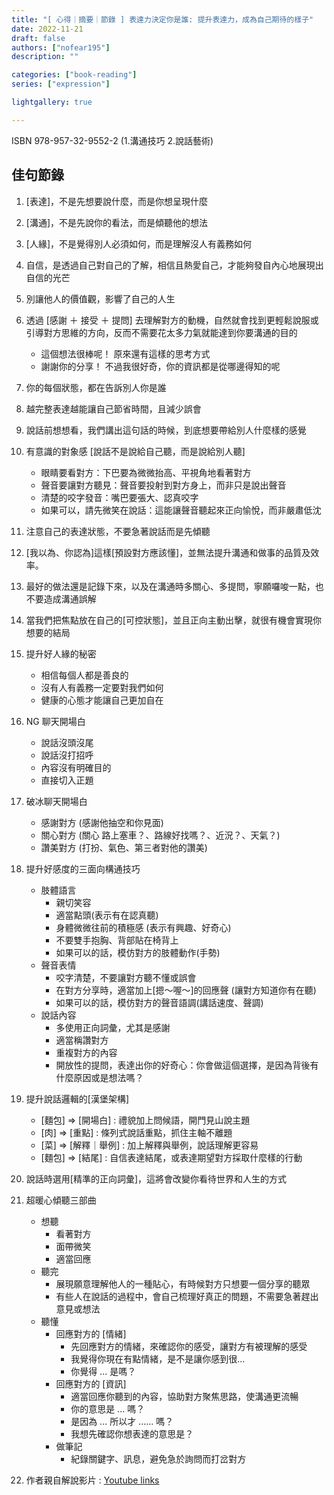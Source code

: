```yaml
---
title: "[ 心得｜摘要｜節錄 ] 表達力決定你是誰: 提升表達力，成為自己期待的樣子"
date: 2022-11-21
draft: false
authors: ["nofear195"]
description: ""

categories: ["book-reading"]
series: ["expression"]

lightgallery: true

---
```


ISBN 978-957-32-9552-2 (1.溝通技巧 2.說話藝術)
<!--more-->

## 佳句節錄

1. [表達]，不是先想要說什麼，而是你想呈現什麼
2. [溝通]，不是先說你的看法，而是傾聽他的想法
3. [人緣]，不是覺得別人必須如何，而是理解沒人有義務如何
4. 自信，是透過自己對自己的了解，相信且熱愛自己，才能夠發自內心地展現出自信的光芒
5. 別讓他人的價值觀，影響了自己的人生
6. 透過 [感謝 ＋ 接受 ＋ 提問] 去理解對方的動機，自然就會找到更輕鬆說服或引導對方思維的方向，反而不需要花太多力氣就能達到你要溝通的目的
   - 這個想法很棒呢！ 原來還有這樣的思考方式
   - 謝謝你的分享！ 不過我很好奇，你的資訊都是從哪邊得知的呢
7. 你的每個狀態，都在告訴別人你是誰
8. 越完整表達越能讓自己節省時間，且減少誤會
9. 說話前想想看，我們講出這句話的時候，到底想要帶給別人什麼樣的感覺
10. 有意識的對象感 [說話不是說給自己聽，而是說給別人聽]
    - 眼睛要看對方：下巴要為微微抬高、平視角地看著對方
    - 聲音要讓對方聽見：聲音要投射到對方身上，而非只是說出聲音
    - 清楚的咬字發音：嘴巴要張大、認真咬字
    - 如果可以，請先微笑在說話：這能讓聲音聽起來正向愉悅，而非嚴肅低沈
11. 注意自己的表達狀態，不要急著說話而是先傾聽
12. [我以為、你認為]這樣[預設對方應該懂]，並無法提升溝通和做事的品質及效率。
13. 最好的做法還是記錄下來，以及在溝通時多關心、多提問，寧願囉唆一點，也不要造成溝通誤解
14. 當我們把焦點放在自己的[可控狀態]，並且正向主動出擊，就很有機會實現你想要的結局
15. 提升好人緣的秘密
    - 相信每個人都是善良的
    - 沒有人有義務一定要對我們如何
    - 健康的心態才能讓自己更加自在
16. NG 聊天開場白
    - 說話沒頭沒尾
    - 說話沒打招呼
    - 內容沒有明確目的
    - 直接切入正題
17. 破冰聊天開場白
    - 感謝對方 (感謝他抽空和你見面)
    - 關心對方 (關心 路上塞車？、路線好找嗎？、近況？、天氣？)
    - 讚美對方 (打扮、氣色、第三者對他的讚美)
18. 提升好感度的三面向構通技巧
    - 肢體語言
        - 親切笑容
        - 適當點頭(表示有在認真聽)
        - 身體微微往前的積極感 (表示有興趣、好奇心)
        - 不要雙手抱胸、背部貼在椅背上
        - 如果可以的話，模仿對方的肢體動作(手勢)
    - 聲音表情
        - 咬字清楚，不要讓對方聽不懂或誤會
        - 在對方分享時，適當加上[摁～喔～]的回應聲 (讓對方知道你有在聽)
        - 如果可以的話，模仿對方的聲音語調(講話速度、聲調)
    - 說話內容
        - 多使用正向詞彙，尤其是感謝
        - 適當稱讚對方
        - 重複對方的內容
        - 開放性的提問，表達出你的好奇心：你會做這個選擇，是因為背後有什麼原因或是想法嗎？
19. 提升說話邏輯的[漢堡架構]
    - [麵包] => [開場白] : 禮貌加上問候語，開門見山說主題
    - [肉] => [重點] : 條列式說話重點，抓住主軸不離題
    - [菜] => [解釋｜舉例] : 加上解釋與舉例，說話理解更容易
    - [麵包] => [結尾] : 自信表達結尾，或表達期望對方採取什麼樣的行動
20. 說話時選用[精準的正向詞彙]，這將會改變你看待世界和人生的方式
21. 超暖心傾聽三部曲
    - 想聽
        - 看著對方
        - 面帶微笑
        - 適當回應
    - 聽完
        - 展現願意理解他人的一種貼心，有時候對方只想要一個分享的聽眾
        - 有些人在說話的過程中，會自己梳理好真正的問題，不需要急著趕出意見或想法
    - 聽懂
        - 回應對方的 [情緒] 
            - 先回應對方的情緒，來確認你的感受，讓對方有被理解的感受
            - 我覺得你現在有點情緒，是不是讓你感到很...
            - 你覺得 ... 是嗎？
        - 回應對方的 [資訊] 
            - 適當回應你聽到的內容，協助對方聚焦思路，使溝通更流暢
            - 你的意思是 ... 嗎？
            - 是因為 ... 所以才 ...... 嗎？
            - 我想先確認你想表達的意思是？
        - 做筆記
            - 紀錄關鍵字、訊息，避免急於詢問而打岔對方

22. 作者親自解說影片 : [Youtube links](https://www.youtube.com/playlist?list=PLacw7ZlSTksamyqYN7cw8b5JOSBzclx2q)
